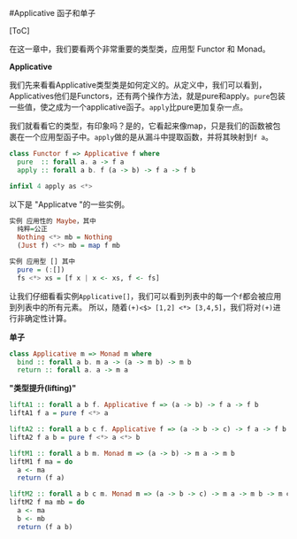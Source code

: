
#Applicative 函子和单子

[ToC]

在这一章中，我们要看两个非常重要的类型类，应用型 Functor 和 Monad。

**Applicative**

我们先来看看Applicative类型类是如何定义的。从定义中，我们可以看到，Applicatives他们是Functors，还有两个操作方法，就是pure和apply。`pure`包装一些值，使之成为一个applicative函子。`apply`比pure更加复杂一点。

我们就看看它的类型，有印象吗？是的，它看起来像map，只是我们的函数被包裹在一个应用型函子中。`apply`做的是从漏斗中提取函数，并将其映射到`f a`。

```haskell
class Functor f => Applicative f where
  pure  :: forall a. a -> f a
  apply :: forall a b. f (a -> b) -> f a -> f b

infixl 4 apply as <*>
```

以下是 "Applicatve "的一些实例。

```haskell
实例 应用性的 Maybe，其中
  纯粹=公正
  Nothing <*> mb = Nothing
  (Just f) <*> mb = map f mb

实例 应用型 [] 其中
  pure = (:[])
  fs <*> xs = [f x | x <- xs, f <- fs]
```

让我们仔细看看实例`Applicative[]`，我们可以看到列表中的每一个`f`都会被应用到列表中的所有元素。 所以，随着`(+)<$> [1,2] <*> [3,4,5]`，我们将对`(+)`进行非确定性计算。

**单子**



```haskell
class Applicative m => Monad m where
  bind :: forall a b. m a -> (a -> m b) -> m b
  return :: forall a. a -> m a
```



**"类型提升(lifting)"**

```Haskell
liftA1 :: forall a b f. Applicative f => (a -> b) -> f a -> f b
liftA1 f a = pure f <*> a

liftA2 :: forall a b c f. Applicative f => (a -> b -> c) -> f a -> f b -> f c
liftA2 f a b = pure f <*> a <*> b

liftM1 :: forall a b m. Monad m => (a -> b) -> m a -> m b
liftM1 f ma = do
  a <- ma
  return (f a)

liftM2 :: forall a b c m. Monad m => (a -> b -> c) -> m a -> m b -> m c
liftM2 f ma mb = do
  a <- ma
  b <- mb
  return (f a b)
```